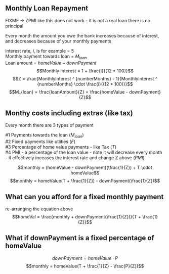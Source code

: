 ## Monthly Loan Repayment

FIXME -> ZPMI like this does not work - it is not a real loan there is no principal

Every month the amount you owe the bank increases because of interest, and decreases because of your monthly payments

interest rate, $i$, is for example = 5  
Monthly payment towards loan = $M_{loan}$  
Loan amount = $homeValue - downPayment$   
$$Monthly Interest = 1 + \frac{i}{(12 * 100)}$$
$$Z = \frac{MonthlyInterest ^ {numberMonths} - 1}{MonthlyInterest ^ {numberMonths} \cdot \frac{i}{(12 * 100)}}$$
$$M_{loan} = \frac{loanAmount}{Z} = \frac{homeValue - downPayment}{Z}$$

## Monthy costs including extras (like tax)

Every month there are 3 types of payment

#1 Payments towards the loan ($M_{loan}$)  
#2 Fixed payments like utlities ($F$)  
#3 Percentage of home value payments - like Tax ($T$)  
#4 PMI - a percentage of the loan value - note it will decrease every month - it effectively inceases the interest rate and change Z above ($PMI$)

$$monthly = (homeValue - downPayment)(\frac{1}{Z}) + T \cdot homeValue$$
$$monthly = homeValue(T + \frac{1}{Z}) - downPayment(\frac{1}{Z})$$

## What can you afford for a fixed monthly payment

re-arranging the equation above
$$homeVal = \frac{monthly + downPayment(\frac{1}{Z})}{T + \frac{1}{Z}}$$

## What if downPayment is a fixed percentage of homeValue
$$downPayment = homeValue \cdot P$$
$$monthly = homeValue(T + \frac{1}{Z} - \frac{P}{Z})$$
